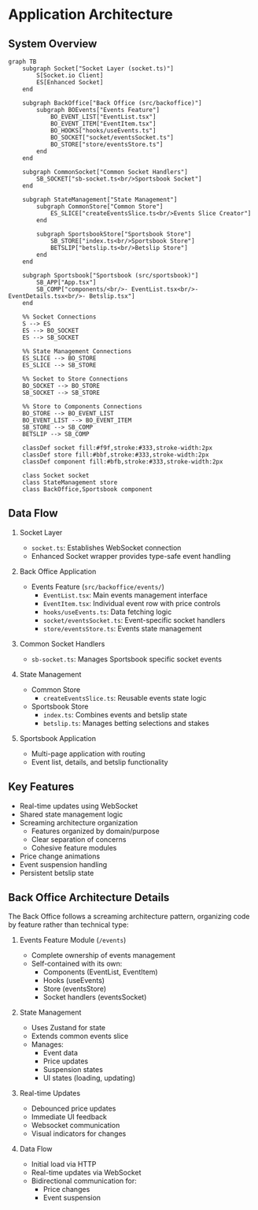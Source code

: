 # Application Architecture

## System Overview

```mermaid
graph TB
    subgraph Socket["Socket Layer (socket.ts)"]
        S[Socket.io Client]
        ES[Enhanced Socket]
    end

    subgraph BackOffice["Back Office (src/backoffice)"]
        subgraph BOEvents["Events Feature"]
            BO_EVENT_LIST["EventList.tsx"]
            BO_EVENT_ITEM["EventItem.tsx"]
            BO_HOOKS["hooks/useEvents.ts"]
            BO_SOCKET["socket/eventsSocket.ts"]
            BO_STORE["store/eventsStore.ts"]
        end
    end

    subgraph CommonSocket["Common Socket Handlers"]
        SB_SOCKET["sb-socket.ts<br/>Sportsbook Socket"]
    end

    subgraph StateManagement["State Management"]
        subgraph CommonStore["Common Store"]
            ES_SLICE["createEventsSlice.ts<br/>Events Slice Creator"]
        end
        
        subgraph SportsbookStore["Sportsbook Store"]
            SB_STORE["index.ts<br/>Sportsbook Store"]
            BETSLIP["betslip.ts<br/>Betslip Store"]
        end
    end

    subgraph Sportsbook["Sportsbook (src/sportsbook)"]
        SB_APP["App.tsx"]
        SB_COMP["components/<br/>- EventList.tsx<br/>- EventDetails.tsx<br/>- Betslip.tsx"]
    end

    %% Socket Connections
    S --> ES
    ES --> BO_SOCKET
    ES --> SB_SOCKET
    
    %% State Management Connections
    ES_SLICE --> BO_STORE
    ES_SLICE --> SB_STORE
    
    %% Socket to Store Connections
    BO_SOCKET --> BO_STORE
    SB_SOCKET --> SB_STORE
    
    %% Store to Components Connections
    BO_STORE --> BO_EVENT_LIST
    BO_EVENT_LIST --> BO_EVENT_ITEM
    SB_STORE --> SB_COMP
    BETSLIP --> SB_COMP

    classDef socket fill:#f9f,stroke:#333,stroke-width:2px
    classDef store fill:#bbf,stroke:#333,stroke-width:2px
    classDef component fill:#bfb,stroke:#333,stroke-width:2px
    
    class Socket socket
    class StateManagement store
    class BackOffice,Sportsbook component
```

## Data Flow

1. Socket Layer
   - `socket.ts`: Establishes WebSocket connection
   - Enhanced Socket wrapper provides type-safe event handling

2. Back Office Application
   - Events Feature (`src/backoffice/events/`)
     - `EventList.tsx`: Main events management interface
     - `EventItem.tsx`: Individual event row with price controls
     - `hooks/useEvents.ts`: Data fetching logic
     - `socket/eventsSocket.ts`: Event-specific socket handlers
     - `store/eventsStore.ts`: Events state management

3. Common Socket Handlers
   - `sb-socket.ts`: Manages Sportsbook specific socket events

4. State Management
   - Common Store
     - `createEventsSlice.ts`: Reusable events state logic
   - Sportsbook Store
     - `index.ts`: Combines events and betslip state
     - `betslip.ts`: Manages betting selections and stakes

5. Sportsbook Application
   - Multi-page application with routing
   - Event list, details, and betslip functionality

## Key Features

- Real-time updates using WebSocket
- Shared state management logic
- Screaming architecture organization
  - Features organized by domain/purpose
  - Clear separation of concerns
  - Cohesive feature modules
- Price change animations
- Event suspension handling
- Persistent betslip state

## Back Office Architecture Details

The Back Office follows a screaming architecture pattern, organizing code by feature rather than technical type:

1. Events Feature Module (`/events`)
   - Complete ownership of events management
   - Self-contained with its own:
     - Components (EventList, EventItem)
     - Hooks (useEvents)
     - Store (eventsStore)
     - Socket handlers (eventsSocket)

2. State Management
   - Uses Zustand for state
   - Extends common events slice
   - Manages:
     - Event data
     - Price updates
     - Suspension states
     - UI states (loading, updating)

3. Real-time Updates
   - Debounced price updates
   - Immediate UI feedback
   - Websocket communication
   - Visual indicators for changes

4. Data Flow
   - Initial load via HTTP
   - Real-time updates via WebSocket
   - Bidirectional communication for:
     - Price changes
     - Event suspension